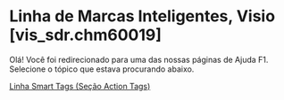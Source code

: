
# Linha de Marcas Inteligentes, Visio [vis_sdr.chm60019]

Olá! Você foi redirecionado para uma das nossas páginas de Ajuda F1. Selecione o tópico que estava procurando abaixo.

[Linha Smart Tags (Seção Action Tags)](http://msdn.microsoft.com/library/065c6977-c737-a4f4-effa-0fd2c98e8bbf%28Office.15%29.aspx)
